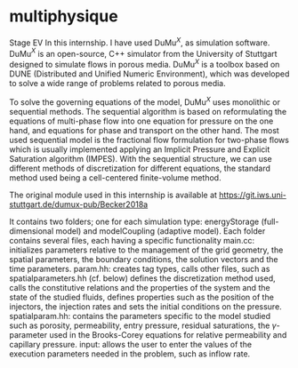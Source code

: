 # multiphysique
Stage EV
In this internship. I have used DuMu$^X$, as simulation software. DuMu$^X$ is an open-source, C++ simulator from the University of Stuttgart designed to simulate flows in porous media. DuMu$^X$ is a toolbox based on DUNE (Distributed and Unified Numeric Environment), which was developed to solve a wide range of problems related to porous media. 

To solve the governing equations of the model, DuMu$^X$ uses monolithic  or sequential methods. The sequential algorithm is based on reformulating the equations of multi-phase flow into one equation for
pressure on the one hand,  and equations for phase and transport on the other hand. The most used sequential model is the fractional flow formulation for two-phase flows which is usually implemented applying an Implicit Pressure and Explicit Saturation algorithm (IMPES). 
 With the sequential structure, we can use different methods of discretization for different equations, the standard method used being a cell-centered finite-volume method. 
 
 The original module used in this internship is available at https://git.iws.uni-stuttgart.de/dumux-pub/Becker2018a  

 It contains two folders; one for each simulation type: energyStorage (full-dimensional model) and modelCoupling (adaptive model). Each folder contains several files, each having a specific functionality
main.cc: initializes parameters relative to the management of the grid geometry, the spatial parameters, the  boundary conditions, the solution vectors and the time parameters.
param.hh: creates tag types, calls other files, such as spatialparameters.hh  (cf. below) defines the discretization method used, calls the constitutive relations and the properties of the system and the state of the studied fluids, defines  properties such as the position  of the injectors, the injection rates and sets the initial conditions on the pressure.
spatialparam.hh: contains the parameters specific to the model studied such as porosity,  permeability, entry pressure, residual saturations, the $\gamma$-parameter used in the Brooks-Corey equations  for relative permeability and capillary pressure.
input: allows the user to enter the values of the execution parameters needed in the problem, such as inflow rate.

